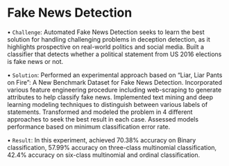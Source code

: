 # Fake News Detection
• ```Challenge```: Automated Fake News Detection seeks to learn the best solution for handling challenging problems in deception detection, as it highlights prospective on real-world politics and social media. Built a classifier that detects whether a political statement from US 2016 elections is fake news or not.

• ```Solution```: Performed an experimental approach based on “Liar, Liar Pants on Fire”: A New Benchmark Dataset for Fake News Detection. Incorporated various feature engineering procedure including web-scraping to generate attributes to help classify fake news. Implemented text mining and deep learning modeling techniques to distinguish between various labels of statements. Transformed and modeled the problem in 4 different approaches to seek the best result in each case. Assessed models performance based on minimum classification error rate.

• ```Result```: In this experiment, achieved 70.38% accuracy on Binary classification, 57.99% accuracy on three-class multinomial classification, 42.4% accuracy on six-class multinomial and ordinal classification.

